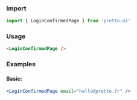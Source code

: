 ### Import

```js static
import { LoginConfirmedPage } from 'pretto-ui'
```

### Usage

```html
<LoginConfirmedPage />
```

### Examples

#### Basic:

```jsx
<LoginConfirmedPage email="hello@pretto.fr" />
```
